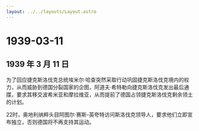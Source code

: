 ```yaml
---
layout: ../../layouts/Layout.astro
---
```


# 1939-03-11

## 1939 年 3 月 11 日

为了回应捷克斯洛伐克总统埃米尔·哈查突然采取行动巩固捷克斯洛伐克境内的权力，从而威胁到德国分裂国家的企图，阿道夫·希特勒向捷克斯洛伐克发出最后通牒，要求其移交波希米亚和摩拉维亚，从而提前了德国占领捷克斯洛伐克剩余领土的计划。

22时，奥地利纳粹头目阿图尔·赛斯-英夸特访问斯洛伐克领导人，要求他们立即宣布独立，否则德国将不再支持其运动。